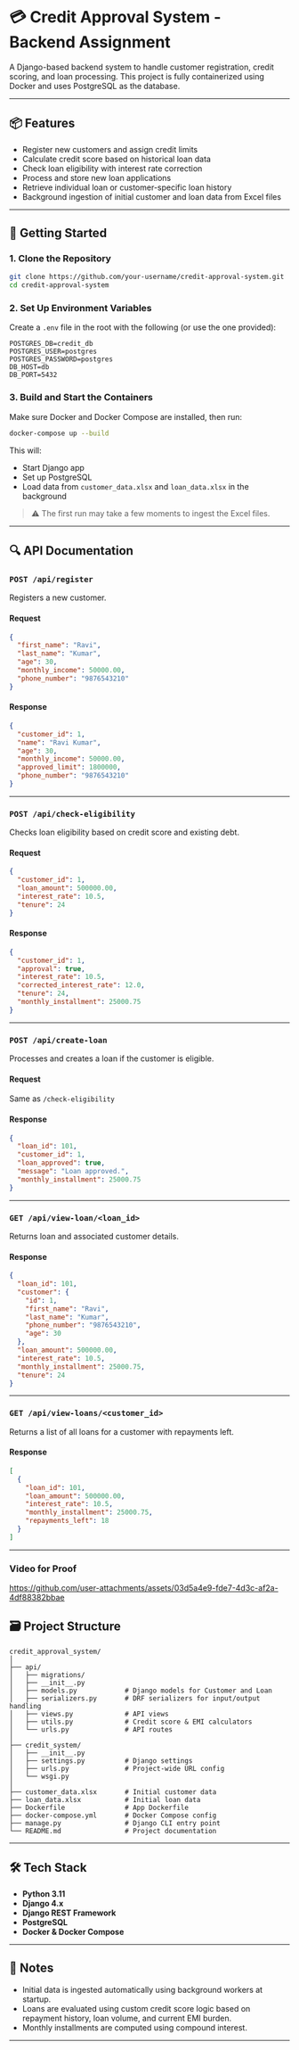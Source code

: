 
# 💳 Credit Approval System - Backend Assignment

A Django-based backend system to handle customer registration, credit scoring, and loan processing. This project is fully containerized using Docker and uses PostgreSQL as the database.

---

## 📦 Features

- Register new customers and assign credit limits
- Calculate credit score based on historical loan data
- Check loan eligibility with interest rate correction
- Process and store new loan applications
- Retrieve individual loan or customer-specific loan history
- Background ingestion of initial customer and loan data from Excel files

---

## 🚀 Getting Started

### 1. Clone the Repository

```bash
git clone https://github.com/your-username/credit-approval-system.git
cd credit-approval-system
```

### 2. Set Up Environment Variables

Create a `.env` file in the root with the following (or use the one provided):

```env
POSTGRES_DB=credit_db
POSTGRES_USER=postgres
POSTGRES_PASSWORD=postgres
DB_HOST=db
DB_PORT=5432
```

### 3. Build and Start the Containers

Make sure Docker and Docker Compose are installed, then run:

```bash
docker-compose up --build
```

This will:

- Start Django app
- Set up PostgreSQL
- Load data from `customer_data.xlsx` and `loan_data.xlsx` in the background

> ⚠️ The first run may take a few moments to ingest the Excel files.

---

## 🔍 API Documentation

### `POST /api/register`
Registers a new customer.

#### Request
```json
{
  "first_name": "Ravi",
  "last_name": "Kumar",
  "age": 30,
  "monthly_income": 50000.00,
  "phone_number": "9876543210"
}
```

#### Response
```json
{
  "customer_id": 1,
  "name": "Ravi Kumar",
  "age": 30,
  "monthly_income": 50000.00,
  "approved_limit": 1800000,
  "phone_number": "9876543210"
}
```

---

### `POST /api/check-eligibility`
Checks loan eligibility based on credit score and existing debt.

#### Request
```json
{
  "customer_id": 1,
  "loan_amount": 500000.00,
  "interest_rate": 10.5,
  "tenure": 24
}
```

#### Response
```json
{
  "customer_id": 1,
  "approval": true,
  "interest_rate": 10.5,
  "corrected_interest_rate": 12.0,
  "tenure": 24,
  "monthly_installment": 25000.75
}
```

---

### `POST /api/create-loan`
Processes and creates a loan if the customer is eligible.

#### Request
Same as `/check-eligibility`

#### Response
```json
{
  "loan_id": 101,
  "customer_id": 1,
  "loan_approved": true,
  "message": "Loan approved.",
  "monthly_installment": 25000.75
}
```

---

### `GET /api/view-loan/<loan_id>`
Returns loan and associated customer details.

#### Response
```json
{
  "loan_id": 101,
  "customer": {
    "id": 1,
    "first_name": "Ravi",
    "last_name": "Kumar",
    "phone_number": "9876543210",
    "age": 30
  },
  "loan_amount": 500000.00,
  "interest_rate": 10.5,
  "monthly_installment": 25000.75,
  "tenure": 24
}
```

---

### `GET /api/view-loans/<customer_id>`
Returns a list of all loans for a customer with repayments left.

#### Response
```json
[
  {
    "loan_id": 101,
    "loan_amount": 500000.00,
    "interest_rate": 10.5,
    "monthly_installment": 25000.75,
    "repayments_left": 18
  }
]
```

---

### Video for Proof










https://github.com/user-attachments/assets/03d5a4e9-fde7-4d3c-af2a-4df88382bbae









## 🗃️ Project Structure

```
credit_approval_system/
│
├── api/
│   ├── migrations/
│   ├── __init__.py
│   ├── models.py            # Django models for Customer and Loan
│   ├── serializers.py       # DRF serializers for input/output handling
│   ├── views.py             # API views
│   ├── utils.py             # Credit score & EMI calculators
│   └── urls.py              # API routes
│
├── credit_system/
│   ├── __init__.py
│   ├── settings.py          # Django settings
│   ├── urls.py              # Project-wide URL config
│   └── wsgi.py
│
├── customer_data.xlsx       # Initial customer data
├── loan_data.xlsx           # Initial loan data
├── Dockerfile               # App Dockerfile
├── docker-compose.yml       # Docker Compose config
├── manage.py                # Django CLI entry point
└── README.md                # Project documentation
```

---

## 🛠️ Tech Stack

- **Python 3.11**
- **Django 4.x**
- **Django REST Framework**
- **PostgreSQL**
- **Docker & Docker Compose**

---

## 📌 Notes

- Initial data is ingested automatically using background workers at startup.
- Loans are evaluated using custom credit score logic based on repayment history, loan volume, and current EMI burden.
- Monthly installments are computed using compound interest.

---

